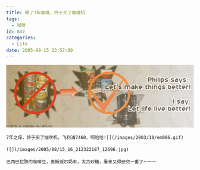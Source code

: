 ```yaml
---
title: 喝了7年咖啡，终于买了咖啡机
tags:
  - 咖啡
id: 847
categories:
  - Life
date: 2005-08-15 23:57:00
---
```


![](/images/2005/08/15_16_1554553347_12695.gif)

	7年之痒，终于买了咖啡机，飞利浦7460，啊哈哈![](/images/2003/10/em096.gif)

	![](/images/2005/08/15_16_212322187_12696.jpg)

	巴西巴拉那的咖啡豆，麦斯威尔奶末，太古砂糖，看来又得研究一番了～～～